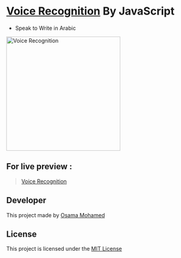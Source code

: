 # [Voice Recognition](https://osamamohamed1234.github.io/voice_recognition_js_ar) By JavaScript
* Speak to Write in Arabic

[<img src="https://upload.wikimedia.org/wikipedia/commons/thumb/9/99/Unofficial_JavaScript_logo_2.svg/220px-Unofficial_JavaScript_logo_2.svg.png" width="300" title="Voice Recognition" >](https://github.com/OSAMAMOHAMED1234)


## For live preview :
> [Voice Recognition](https://osamamohamed1234.github.io/voice_recognition_js_ar)


## Developer
This project made by [Osama Mohamed](https://www.facebook.com/osama.mohamed.ms)

## License
This project is licensed under the [MIT License](https://opensource.org/licenses/MIT)
